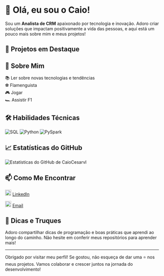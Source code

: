 # 👋 Olá, eu sou o Caio!

Sou um **Analista de CRM** apaixonado por tecnologia e inovação. Adoro criar soluções que impactam positivamente a vida das pessoas, e aqui está um pouco mais sobre mim e meus projetos!

## 🔭 Projetos em Destaque
<!--
- [**Projeto1**](link-para-o-projeto) 🚀 - *Uma breve descrição do projeto, incluindo os desafios e tecnologias utilizadas.*
- [**Projeto2**](link-para-o-projeto) 🛠️ - *Descrição do projeto, ressaltando suas funcionalidades e importância.*
- [**Projeto3**](link-para-o-projeto) 📈 - *Explique o propósito do projeto e como ele contribuiu para o seu aprendizado.*
-->
## 🌱 Sobre Mim
📚 Ler sobre novas tecnologias e tendências  
⚽ Flamenguista  
🎮 Jogar   
🏎️ Assistir F1  

## 🛠️ Habilidades Técnicas

![SQL](https://img.shields.io/badge/SQL-00758F?style=for-the-badge&logo=sql&logoColor=white)
![Python](https://img.shields.io/badge/Python-3776AB?style=for-the-badge&logo=python&logoColor=white)
![PySpark](https://img.shields.io/badge/PySpark-FF8000?style=for-the-badge&logo=apache-spark&logoColor=white)

## 📈 Estatísticas do GitHub
![Estatísticas do GitHub de CaioCesarvl](https://github-readme-stats.vercel.app/api?username=caiocesarvl&show_icons=true&theme=radical)

## 📫 Como Me Encontrar 
[<img src="https://ci3.googleusercontent.com/mail-sig/AIorK4zHFEcex9IqiHCZcILOHnsGYr5HIt4GH3h0EPTnh7OYknuGcSDKpkrHT4Xsls5tSXFoxH8ha4A" alt="LinkedIn" width="20"/>](https://www.linkedin.com/in/ccvlopes) [LinkedIn](https://www.linkedin.com/in/ccvlopes)

[<img src="https://cdn-icons-png.flaticon.com/512/3128/3128267.png" alt="Gmail" width="20"/>](mailto:caiocesarvlopes@gmail.com) [Email](mailto:caiocesarvlopes@gmail.com)

## 🌟 Dicas e Truques
Adoro compartilhar dicas de programação e boas práticas que aprendi ao longo do caminho. Não hesite em conferir meus repositórios para aprender mais!

---

Obrigado por visitar meu perfil! Se gostou, não esqueça de dar uma ⭐️ nos meus projetos. Vamos colaborar e crescer juntos na jornada do desenvolvimento!
